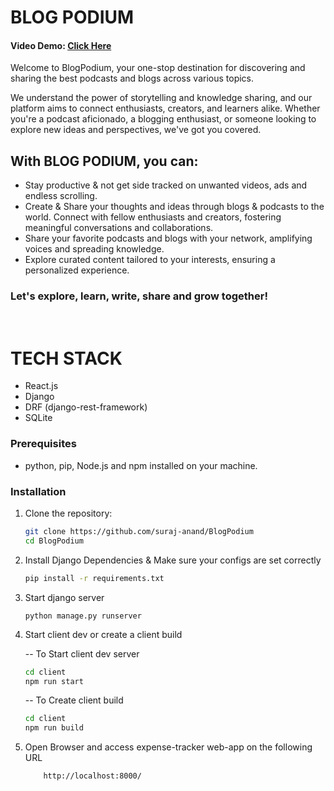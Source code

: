# BLOG PODIUM

#### Video Demo:  [Click Here](https://youtu.be/FnNx0iEwhZk)

Welcome to BlogPodium, your one-stop destination for discovering and sharing the best podcasts and blogs across various topics.

We understand the power of storytelling and knowledge sharing, and our platform aims to connect enthusiasts, creators, and learners alike. Whether you're a podcast aficionado, a blogging enthusiast, or someone looking to explore new ideas and perspectives, we've got you covered.

## With BLOG PODIUM, you can:

- Stay productive & not get side tracked on unwanted videos, ads and endless scrolling.
- Create & Share your thoughts and ideas through blogs & podcasts to the world.
Connect with fellow enthusiasts and creators, fostering meaningful conversations and collaborations.
- Share your favorite podcasts and blogs with your network, amplifying voices and 
spreading knowledge.
- Explore curated content tailored to your interests, ensuring a personalized experience.

### Let's explore, learn, write, share and grow together!

<br />

# TECH STACK
- React.js
- Django
- DRF (django-rest-framework)
- SQLite



### Prerequisites

- python, pip, Node.js and npm installed on your machine.

### Installation

1. Clone the repository:

   ```bash
   git clone https://github.com/suraj-anand/BlogPodium
   cd BlogPodium

2. Install Django Dependencies & Make sure your configs are set correctly
   
   ```bash
   pip install -r requirements.txt

3. Start django server

    ```
    python manage.py runserver

4. Start client dev or create a client build

    -- To Start client dev server
    ```bash
    cd client
    npm run start
    ```

    -- To Create client build
    
    ```bash
    cd client
    npm run build
    ```

5. Open Browser and access expense-tracker web-app on the following URL
    
    ```
        http://localhost:8000/
    ```